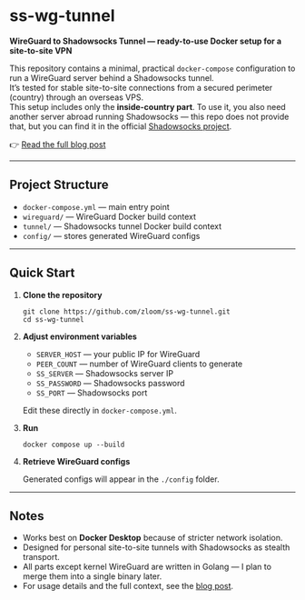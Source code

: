 # ss-wg-tunnel

**WireGuard to Shadowsocks Tunnel — ready-to-use Docker setup for a site-to-site VPN**

This repository contains a minimal, practical `docker-compose` configuration to run a WireGuard server behind a Shadowsocks tunnel.  
It’s tested for stable site-to-site connections from a secured perimeter (country) through an overseas VPS.  
This setup includes only the **inside-country part**. To use it, you also need another server abroad running Shadowsocks — this repo does not provide that, but you can find it in the official [Shadowsocks project](https://github.com/shadowsocks/shadowsocks-libev).

👉 [Read the full blog post](https://zloom.org/blogs/wireguard-to-shadowsocks-ready-docker-setup)

---

## Project Structure

- `docker-compose.yml` — main entry point
- `wireguard/` — WireGuard Docker build context
- `tunnel/` — Shadowsocks tunnel Docker build context
- `config/` — stores generated WireGuard configs

---

## Quick Start

1. **Clone the repository**

   ```
   git clone https://github.com/zloom/ss-wg-tunnel.git
   cd ss-wg-tunnel
   ```

2. **Adjust environment variables**

   - `SERVER_HOST` — your public IP for WireGuard  
   - `PEER_COUNT` — number of WireGuard clients to generate  
   - `SS_SERVER` — Shadowsocks server IP  
   - `SS_PASSWORD` — Shadowsocks password  
   - `SS_PORT` — Shadowsocks port  

   Edit these directly in `docker-compose.yml`.

3. **Run**

   ```
   docker compose up --build
   ```

4. **Retrieve WireGuard configs**

   Generated configs will appear in the `./config` folder.

---

## Notes

- Works best on **Docker Desktop** because of stricter network isolation.
- Designed for personal site-to-site tunnels with Shadowsocks as stealth transport.
- All parts except kernel WireGuard are written in Golang — I plan to merge them into a single binary later.
- For usage details and the full context, see the [blog post](https://zloom.org/blogs/wireguard-to-shadowsocks-ready-docker-setup).
